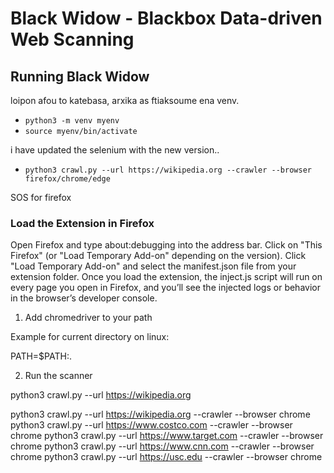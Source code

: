 # Black Widow - Blackbox Data-driven Web Scanning

## Running Black Widow

loipon afou to katebasa, arxika as ftiaksoume ena venv. 

- `python3 -m venv myenv`
- `source myenv/bin/activate`

i have updated the selenium with the new version.. 

- `python3 crawl.py --url https://wikipedia.org --crawler --browser firefox/chrome/edge`


SOS for firefox

### Load the Extension in Firefox

Open Firefox and type about:debugging into the address bar.
Click on "This Firefox" (or "Load Temporary Add-on" depending on the version).
Click "Load Temporary Add-on" and select the manifest.json file from your extension folder.
Once you load the extension, the inject.js script will run on every page you open in Firefox, and you’ll see the injected logs or behavior in the browser’s developer console.

1. Add chromedriver to your path

Example for current directory on linux:

PATH=$PATH:.

2. Run the scanner

python3 crawl.py --url https://wikipedia.org



python3 crawl.py --url https://wikipedia.org --crawler --browser chrome 
python3 crawl.py --url https://www.costco.com --crawler --browser chrome 
python3 crawl.py --url https://www.target.com --crawler --browser chrome 
python3 crawl.py --url https://www.cnn.com --crawler --browser chrome 
python3 crawl.py --url https://usc.edu --crawler --browser chrome 


